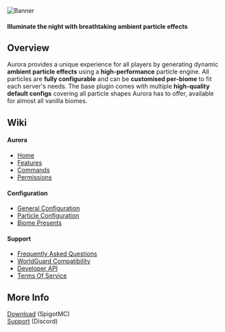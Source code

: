 ![Banner](https://imgur.com/yqujPbM.png)
#### Illuminate the night with breathtaking ambient particle effects

## Overview
Aurora provides a unique experience for all players by generating dynamic **ambient particle effects** using a **high-performance** particle engine. All particles are **fully configurable** and can be **customised per-biome** to fit each server's needs. The base plugin comes with multiple **high-quality default configs** covering all particle shapes Aurora has to offer, available for almost all vanilla biomes.

## Wiki
#### Aurora
- [Home](https://gitlab.com/Zenya4/aurora/-/wikis/Home)
- [Features](https://gitlab.com/Zenya4/aurora/-/wikis/Features)
- [Commands](https://gitlab.com/Zenya4/aurora/-/wikis/Commands)
- [Permissions](https://gitlab.com/Zenya4/aurora/-/wikis/Permissions)

#### Configuration
- [General Configuration](https://gitlab.com/Zenya4/aurora/-/wikis/General-Configuration)
- [Particle Configuration](https://gitlab.com/Zenya4/aurora/-/wikis/Particle-Configuration)
- [Biome Presents](https://gitlab.com/Zenya4/aurora/-/wikis/Biome-Presents)

#### Support
- [Frequently Asked Questions](https://gitlab.com/Zenya4/aurora/-/wikis/Frequently-Asked-Questions)
- [WorldGuard Compatibility](https://gitlab.com/Zenya4/aurora/-/wikis/WorldGuard-Compatibility)
- [Developer API](https://gitlab.com/Zenya4/aurora/-/wikis/Developer-API)
- [Terms Of Service](https://gitlab.com/Zenya4/aurora/-/wikis/Terms-Of-Service)

## More Info
[Download](https://www.spigotmc.org/resources/%E2%98%84%EF%B8%8Faurora%E2%98%84%EF%B8%8F-ambient-particle-display-customisable-per-biome.89399/) (SpigotMC)<br>
[Support](https://discord.gg/KGuaxpM) (Discord)